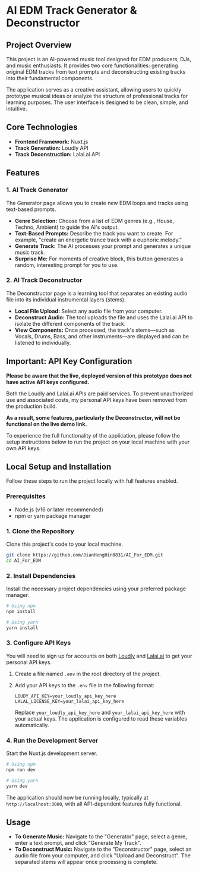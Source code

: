 # AI EDM Track Generator & Deconstructor

## Project Overview

This project is an AI-powered music tool designed for EDM producers, DJs, and music enthusiasts. It provides two core functionalities: generating original EDM tracks from text prompts and deconstructing existing tracks into their fundamental components.

The application serves as a creative assistant, allowing users to quickly prototype musical ideas or analyze the structure of professional tracks for learning purposes. The user interface is designed to be clean, simple, and intuitive.

## Core Technologies

*   **Frontend Framework:** Nuxt.js
*   **Track Generation:** Loudly API
*   **Track Deconstruction:** Lalai.ai API

## Features

### 1. AI Track Generator

The Generator page allows you to create new EDM loops and tracks using text-based prompts.

*   **Genre Selection:** Choose from a list of EDM genres (e.g., House, Techno, Ambient) to guide the AI's output.
*   **Text-Based Prompts:** Describe the track you want to create. For example, "create an energetic trance track with a euphoric melody."
*   **Generate Track:** The AI processes your prompt and generates a unique music track.
*   **Surprise Me:** For moments of creative block, this button generates a random, interesting prompt for you to use.

### 2. AI Track Deconstructor

The Deconstructor page is a learning tool that separates an existing audio file into its individual instrumental layers (stems).

*   **Local File Upload:** Select any audio file from your computer.
*   **Deconstruct Audio:** The tool uploads the file and uses the Lalai.ai API to isolate the different components of the track.
*   **View Components:** Once processed, the track's stems—such as Vocals, Drums, Bass, and other instruments—are displayed and can be listened to individually.

## Important: API Key Configuration

**Please be aware that the live, deployed version of this prototype does not have active API keys configured.**

Both the Loudly and Lalai.ai APIs are paid services. To prevent unauthorized use and associated costs, my personal API keys have been removed from the production build.

**As a result, some features, particularly the Deconstructor, will not be functional on the live demo link.**

To experience the full functionality of the application, please follow the setup instructions below to run the project on your local machine with your own API keys.

## Local Setup and Installation

Follow these steps to run the project locally with full features enabled.

### Prerequisites

*   Node.js (v16 or later recommended)
*   npm or yarn package manager

### 1. Clone the Repository

Clone this project's code to your local machine.

```bash
git clone https://github.com/JianHengHin0831/AI_For_EDM.git
cd AI_For_EDM
```

### 2. Install Dependencies

Install the necessary project dependencies using your preferred package manager.

```bash
# Using npm
npm install

# Using yarn
yarn install
```

### 3. Configure API Keys

You will need to sign up for accounts on both [Loudly](https://loudly.com/) and [Lalai.ai](https://lalal.ai/) to get your personal API keys.

1.  Create a file named `.env` in the root directory of the project.
2.  Add your API keys to the `.env` file in the following format:

    ```
    LOUDY_API_KEY=your_loudly_api_key_here
    LALAL_LICENSE_KEY=your_lalai_api_key_here
    ```

    Replace `your_loudly_api_key_here` and `your_lalai_api_key_here` with your actual keys. The application is configured to read these variables automatically.

### 4. Run the Development Server

Start the Nuxt.js development server.

```bash
# Using npm
npm run dev

# Using yarn
yarn dev
```

The application should now be running locally, typically at `http://localhost:3000`, with all API-dependent features fully functional.

## Usage

*   **To Generate Music:** Navigate to the "Generator" page, select a genre, enter a text prompt, and click "Generate My Track".
*   **To Deconstruct Music:** Navigate to the "Deconstructor" page, select an audio file from your computer, and click "Upload and Deconstruct". The separated stems will appear once processing is complete.
